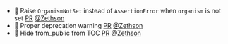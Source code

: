 - 🎨 Raise `OrganismNotSet` instead of `AssertionError` when `organism` is not set [PR](https://github.com/laminlabs/bionty/pull/144) [@Zethson](https://github.com/Zethson)
- 🎨 Proper deprecation warning [PR](https://github.com/laminlabs/bionty/pull/138) [@Zethson](https://github.com/Zethson)
- 🐛 Hide from_public from TOC [PR](https://github.com/laminlabs/bionty/pull/135) [@Zethson](https://github.com/Zethson)

